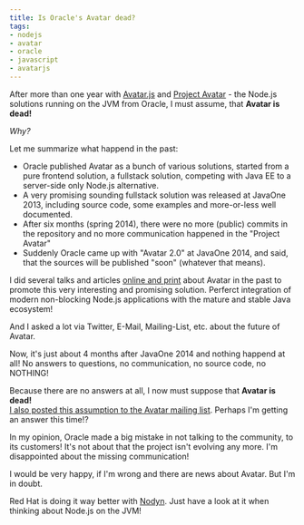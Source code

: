 ```yaml
---
title: Is Oracle's Avatar dead?
tags:
- nodejs
- avatar
- oracle
- javascript
- avatarjs
---
```


After more than one year with [Avatar.js](https://avatar-js.java.net) and [Project Avatar](https://avatar.java.net) - the Node.js solutions running on the JVM from Oracle, I must assume, that **Avatar is dead!**

_Why?_

Let me summarize what happend in the past:

* Oracle published Avatar as a bunch of various solutions, started from a pure frontend solution, a fullstack solution, competing with Java EE to a server-side only Node.js alternative.
* A very promising sounding fullstack solution was released at JavaOne 2013, including source code, some examples and more-or-less well documented.
* After six months (spring 2014), there were no more (public) commits in the repository and no more communication happened in the "Project Avatar"
* Suddenly Oracle came up with "Avatar 2.0" at JavaOne 2014, and said, that the sources will be published "soon" (whatever that means).

I did several talks and articles [online and print](/publications) about Avatar in the past to promote this very interesting and promising solution. Perferct integration of modern non-blocking Node.js applications with the mature and stable Java ecosystem!

And I asked a lot via Twitter, E-Mail, Mailing-List, etc. about the future of Avatar.

Now, it's just about 4 months after JavaOne 2014 and nothing happend at all! No answers to questions, no communication, no source code, no NOTHING!

Because there are no answers at all, I now must suppose that **Avatar is dead!**  
[I also posted this assumption to the Avatar mailing list](https://java.net/projects/avatar/lists/users/archive/2015-01/message/0).
Perhaps I'm getting an answer this time!?

In my opinion, Oracle made a big mistake in not talking to the community, to its customers! It's not about that the project isn't evolving any more. I'm disappointed about the missing communication!

I would be very happy, if I'm wrong and there are news about Avatar. But I'm in doubt.

Red Hat is doing it way better with [Nodyn](http://nodyn.io). Just have a look at it when thinking about Node.js on the JVM!

